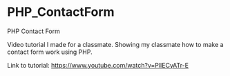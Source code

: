 # PHP_ContactForm
PHP Contact Form

Video tutorial I made for a classmate.  Showing my classmate how to make a contact form work using PHP.

Link to tutorial:
https://www.youtube.com/watch?v=PlIECyATr-E
